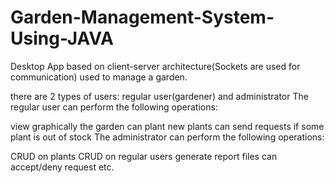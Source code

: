 # Garden-Management-System-Using-JAVA



Desktop App based on client-server architecture(Sockets are used for communication) used to manage a garden.

there are 2 types of users: regular user(gardener) and administrator
The regular user can perform the following operations:

view graphically the garden
can plant new plants
can send requests if some plant is out of stock
The administrator can perform the following operations:

CRUD on plants
CRUD on regular users
generate report files
can accept/deny request
etc.
